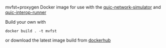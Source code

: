 mvfst+proxygen Docker image for use with the 
[quic-network-simulator](https://github.com/marten-seemann/quic-network-simulator/) and [quic-interop-runner](https://github.com/marten-seemann/quic-interop-runner)

Build your own with 
```
docker build . -t mvfst
```
or download the latest image build from 
[dockerhub](https://hub.docker.com/r/lnicco/mvfst-qns)
